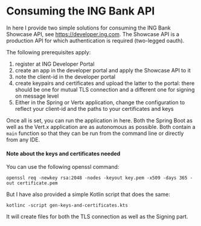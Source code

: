 # Consuming the ING Bank API

In here I provide two simple solutions for consuming the ING Bank Showcase API, see https://developer.ing.com.
The Showcase API is a production API for which authentication is required (two-legged oauth).

The following prerequisites apply:

1. register at ING Developer Portal
2. create an app in the developer portal and apply the Showcase API to it
3. note the client-id in the developer portal
4. create keypairs and certificates and upload the latter to the portal: there should be one for mutual TLS connection and a different one for signing on message level
5. Either in the Spring or Vertx application, change the configuration to reflect your client-id and the paths to your certificates and keys    

Once all is set, you can run the application in here.
Both the Spring Boot as well as the Vert.x application are as autonomous as possible.
Both contain a `main` function so that they can be run from the command line or directly from any IDE.


#### Note about the keys and certificates needed

You can use the following openssl command:

`openssl req -newkey rsa:2048 -nodes -keyout key.pem -x509 -days 365 -out certificate.pem`

But I have also provided a simple Kotlin script that does the same:

`kotlinc -script gen-keys-and-certificates.kts`

It will create files for both the TLS connection as well as the Signing part.


